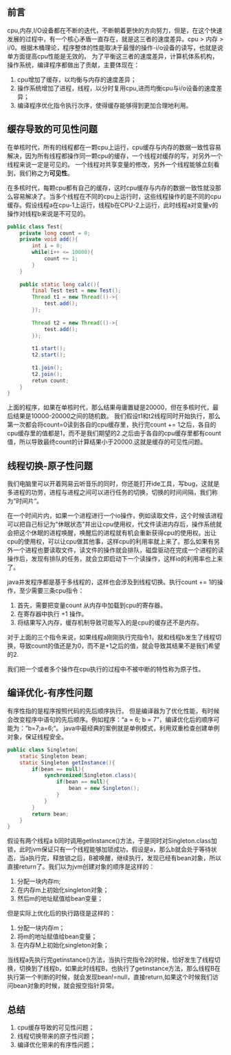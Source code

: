 ## 前言
cpu,内存,I/O设备都在不断的迭代，不断朝着更快的方向努力，但是，在这个快速发展的过程中，有一个核心矛盾一直存在，就是这三者的速度差异。cpu > 内存 > i/0。根据木桶理论，程序整体的性能取决于最慢的操作-i/o设备的读写，也就是说单方面提高cpu性能是无效的。
为了平衡这三者的速度差异，计算机体系机构，操作系统，编译程序都做出了贡献，主要体现在：
1. cpu增加了缓存，以均衡与内存的速度差异；
2. 操作系统增加了进程，线程，以分时复用cpu,进而均衡cpu与i/o设备的速度差异；
3. 编译程序优化指令执行次序，使得缓存能够得到更加合理地利用。

## 缓存导致的可见性问题
在单核时代，所有的线程都在一颗cpu上运行，cpu缓存与内存的数据一致性容易解决，因为所有线程都操作同一颗cpu的缓存，一个线程对缓存的写，对另外一个线程来说一定是可见的。
一个线程对共享变量的修改，另外一个线程能够立刻看到，我们称之为**可见性**。

在多核时代，每颗cpu都有自己的缓存，这时cpu缓存与内存的数据一致性就没那么容易解决了。当多个线程在不同的cpu上运行时，这些线程操作的是不同的cpu缓存。假设线程a在cpu-1上运行，线程b在CPU-2上运行，此时线程a对变量v的操作对线程b来说是不可见的。

```java
public class Test{
    private long count = 0;
    private void add(){
        int i = 0;
        while(i++ <= 10000){
            count += 1;
        }
    }
    
    public static long calc(){
        final Test test = new Test();
        Thread t1 = new Thread(()->{
            test.add();
        });
        
        Thread t2 = new Thread(()->{
            test.add();
        });
        
        t1.start();
        t2.start();
        
        t1.join();
        t2.join();
        retun count;
    }
}
```

上面的程序，如果在单核时代，那么结果毋庸置疑是20000，但在多核时代，最后结果是10000-20000之间的随机数。
我们假设t1和t2线程同时开始执行，那么第一次都会将count=0读到各自的cpu缓存里，执行完count += 1之后，各自的cpu缓存里的值都是1，而不是我们期望的2.之后由于各自的cpu缓存里都有count值，所以导致最终count的计算结果小于20000.这就是缓存的可见性问题。

## 线程切换-原子性问题
我们电脑里可以开着网易云听音乐的同时，你还能打开ide工具，写bug，这就是多进程的功劳，进程与进程之间可以进行任务的切换，切换的时间间隔，我们称为“时间片“。

在一个时间片内，如果一个进程进行一个io操作，例如读取文件，这个时候该进程可以把自己标记为“休眠状态”并出让cpu使用权，代文件读进内存后，操作系统就会把这个休眠的进程唤醒，唤醒后的进程就有机会重新获得cpu的使用权。出让cpu的使用权，可以让cpu做其他事，这样cpu的利用率就上来了。那么如果有另外一个进程也要读取文件，读文件的操作就会排队，磁盘驱动在完成一个进程的读操作后，发现有排队的任务，就会立即启动下一个读操作，这样io的利用率也上来了。

java并发程序都是基于多线程的，这样也会涉及到线程切换。执行count += 1的操作，至少需要三条cpu指令：
1. 首先，需要把变量count 从内存中加载到cpu的寄存器。
2. 在寄存器中执行 +1 操作。
3. 将结果写入内存，缓存机制导致可能写入的是cpu的缓存还不是内存。

对于上面的三个指令来说，如果线程a刚刚执行完指令1，就和线程b发生了线程切换，导致count的值还是为0，而不是+1之后的值，就会导致其结果不是我们希望的2.

我们把一个或者多个操作在cpu执行的过程中不被中断的特性称为原子性。

## 编译优化-有序性问题
有序性指的是程序按照代码的先后顺序执行。
但是编译器为了优化性能，有时候会改变程序中语句的先后顺序。例如程序：“a = 6; b = 7”，编译优化后的顺序可能为：”b=7;a=6;“。
java中最经典的案例就是单例模式，利用双重检查创建单例对象，保证线程安全。
```java
public class Singleton{
    static Singleton bean;
    static Singleton getInstance(){
        if(bean == null){
            synchronized(Singleton.class){
                if(bean == null){
                    bean = new Singleton();
                }
            }
        }
        return bean;
    }
}
```
假设有两个线程a b同时调用getInstance()方法，于是同时对Singleton.class加锁，此时jvm保证只有一个线程能够加锁成功，假设是a，那么b就会处于等待状态，当a执行完，释放锁之后，B被唤醒，继续执行，发现已经有bean对象，所以直接return了。我们以为jvm创建对象的顺序是这样的：
1. 分配一块内存m;
2. 在内存m上初始化singleton对象；
3. 然后m的地址赋值给bean变量；

但是实际上优化后的执行路径是这样的：
1. 分配一块内存m；
2. 将m的地址赋值给bean变量；
3. 在内存M上初始化singleton对象；

当线程a先执行完getinstance()方法，当执行完指令2的时候，恰好发生了线程切换，切换到了线程b，如果此时线程B，也执行了getinstance方法，那么线程B在执行第一个判断的时候，就会发现bean!=null，直接return,如果这个时候我们访问bean对象的时候，就会报空指针异常。

## 总结
1. cpu缓存导致的可见性问题；
2. 线程切换带来的原子性问题；
3. 编译优化带来的有序性问题；